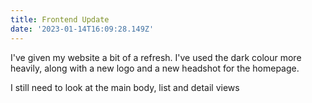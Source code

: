 ```yaml
---
title: Frontend Update
date: '2023-01-14T16:09:28.149Z'
---
```


﻿I've given my website a bit of a refresh. I've used the dark colour more heavily, along with a new logo and a new headshot for the homepage.&#x20;

I﻿ still need to look at the main body, list and detail views
